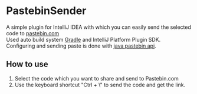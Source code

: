 # PastebinSender
A simple plugin for IntelliJ IDEA with which you can easily send the selected code to [pastebin.com](https://pastebin.com/)<br/>
Used auto build system [Gradle](https://gradle.org/) and IntelliJ Platform Plugin SDK.<br/>Configuring and sending paste is done with [java pastebin api](https://github.com/marcoacierno/pastebin-java-api).
## How to use
1. Select the code which you want to share and send to Pastebin.com
2. Use the keyboard shortcut "Ctrl + \\" to send the code and get the link.
